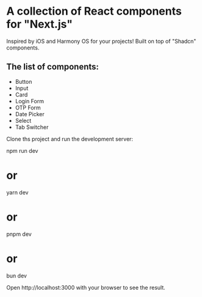 # A collection of React components for "Next.js"
Inspired by iOS and Harmony OS for your projects! Built on top of "Shadcn" components.

## The list of components:

- Button
- Input
- Card
- Login Form
- OTP Form
- Date Picker
- Select
- Tab Switcher 


Clone ths project and run the development server:

npm run dev
# or
yarn dev
# or
pnpm dev
# or
bun dev


Open http://localhost:3000 with your browser to see the result.
